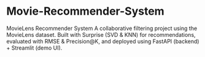 # Movie-Recommender-System
MovieLens Recommender System A collaborative filtering project using the MovieLens dataset. Built with Surprise (SVD &amp; KNN) for recommendations, evaluated with RMSE &amp; Precision@K, and deployed using FastAPI (backend) + Streamlit (demo UI).
